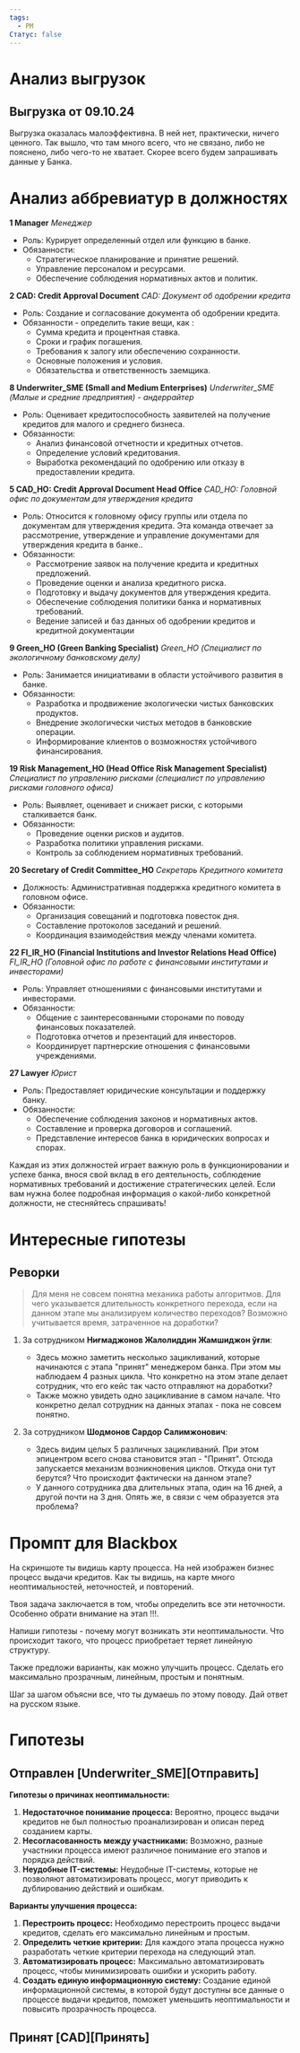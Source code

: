 ```yaml
---
tags:
  - PM
Статус: false
---
```

# Анализ выгрузок
## Выгрузка от 09.10.24
Выгрузка оказалась малоэффективна. В ней нет, практически, ничего ценного. Так вышло, что там много всего, что не связано, либо не пояснено, либо чего-то не хватает. 
Скорее всего будем запрашивать данные у Банка.

# Анализ аббревиатур в должностях 
**1  Manager**
   *Менеджер*
- Роль: Курирует определенный отдел или функцию в банке.
- Обязанности:
	- Стратегическое планирование и принятие решений.
	- Управление персоналом и ресурсами.
	- Обеспечение соблюдения нормативных актов и политик.
	
**2  CAD: Credit Approval Document**
   *CAD: Документ об одобрении кредита*
- Роль: Создание и согласование документа об одобрении кредита.
- Обязанности - определить такие вещи, как :
	- Сумма кредита и процентная ставка.
	- Сроки и график погашения.
	- Требования к залогу или обеспечению сохранности.
	- Основные положения и условия.
	- Обязательства и ответственность заемщика.

**8  Underwriter_SME (Small and Medium Enterprises)**
   *Underwriter_SME (Малые и средние предприятия) - андеррайтер*
- Роль: Оценивает кредитоспособность заявителей на получение кредитов для малого и среднего бизнеса.
- Обязанности:
	- Анализ финансовой отчетности и кредитных отчетов.
	- Определение условий кредитования.
	- Выработка рекомендаций по одобрению или отказу в предоставлении кредита.

**5  CAD_HO: Credit Approval Document Head Office**
   *CAD_HO: Головной офис по документам для утверждения кредита*
- Роль: Относится к головному офису группы или отдела по документам для утверждения кредита. Эта команда отвечает за рассмотрение, утверждение и управление документами для утверждения кредита в банке..
- Обязанности:
	- Рассмотрение заявок на получение кредита и кредитных предложений.
	- Проведение оценки и анализа кредитного риска.
	- Подготовку и выдачу документов для утверждения кредита.
	- Обеспечение соблюдения политики банка и нормативных требований.
	- Ведение записей и баз данных об одобрении кредитов и кредитной документации

**9  Green_HO (Green Banking Specialist)**
   *Green_HO (Специалист по экологичному банковскому делу)*
- Роль: Занимается инициативами в области устойчивого развития в банке.
- Обязанности:
	- Разработка и продвижение экологически чистых банковских продуктов.
	- Внедрение экологически чистых методов в банковские операции.
	- Информирование клиентов о возможностях устойчивого финансирования.

**19  Risk Management_HO (Head Office Risk Management Specialist)**
   *Специалист по управлению рисками (специалист по управлению рисками головного офиса)*
- Роль: Выявляет, оценивает и снижает риски, с которыми сталкивается банк.
- Обязанности:
	- Проведение оценки рисков и аудитов.
	- Разработка политики управления рисками.
	- Контроль за соблюдением нормативных требований.

**20  Secretary of Credit Committee_HO**
   *Секретарь Кредитного комитета*
- Должность: Административная поддержка кредитного комитета в головном офисе.
- Обязанности:
	- Организация совещаний и подготовка повесток дня.
	- Составление протоколов заседаний и решений.
	- Координация взаимодействия между членами комитета.

**22  FI_IR_HO (Financial Institutions and Investor Relations Head Office)**
   *FI_IR_HO (Головной офис по работе с финансовыми институтами и инвесторами)*
- Роль: Управляет отношениями с финансовыми институтами и инвесторами.
- Обязанности:
	- Общение с заинтересованными сторонами по поводу финансовых показателей.
	- Подготовка отчетов и презентаций для инвесторов.
	- Координирует партнерские отношения с финансовыми учреждениями.

**27  Lawyer**
   *Юрист*
- Роль: Предоставляет юридические консультации и поддержку банку.
- Обязанности:
	- Обеспечение соблюдения законов и нормативных актов.
	- Составление и проверка договоров и соглашений.
	- Представление интересов банка в юридических вопросах и спорах.

Каждая из этих должностей играет важную роль в функционировании и успехе банка, внося свой вклад в его деятельность, соблюдение нормативных требований и достижение стратегических целей. Если вам нужна более подробная информация о какой-либо конкретной должности, не стесняйтесь спрашивать!

# Интересные гипотезы
## Реворки

>Для меня не совсем понятна механика работы алгоритмов. Для чего указывается длительность конкретного перехода, если на данном этапе мы анализируем количество переходов?
>Возможно учитывается время, затраченное на доработки?


1. За сотрудником **Ниғмаджонов Жалолиддин Жамшиджон ўғли**:
	- Здесь можно заметить несколько зацикливаний, которые начинаются с этапа "принят" менеджером банка. При этом мы наблюдаем 4 разных цикла. Что конкретно на этом этапе делает сотрудник, что его кейс так часто отправляют на доработки?
	- Также можно увидеть одно зацикливание в самом начале. Что конкретно делал сотрудник на данных этапах - пока не совсем понятно.

2. За сотрудником **Шодмонов Сардор Салимжонович**:
   - Здесь видим целых 5 различных зацикливаний. При этом эпицентром всего снова становится этап - "Принят". Отсюда запускается механизм возникновения циклов. Откуда они тут берутся? Что происходит фактически на данном этапе?
   - У данного сотрудника два длительных этапа, один на 16 дней, а другой почти на 3 дня. Опять же, в связи с чем образуется эта проблема?

# Промпт для Blackbox
На скриншоте ты видишь карту процесса. На ней изображен бизнес процесс выдачи кредитов. Как ты видишь, на карте много неоптимальностей, неточностей, и повторений. 

Твоя задача заключается в том, чтобы определить все эти неточности. Особенно обрати внимание на этап !!!.

Напиши гипотезы - почему могут возникать эти неоптимальности. Что происходит такого, что процесс приобретает теряет линейную структуру.

Также предложи варианты, как можно улучшить процесс. Сделать его максимально прозрачным, линейным, простым и понятным. 

Шаг за шагом объясни все, что ты думаешь по этому поводу. Дай ответ на русском языке.


# Гипотезы
## **Отправлен [Underwriter_SME]\[Отправить]**
**Гипотезы о причинах неоптимальности:**

1. **Недостаточное понимание процесса:** Вероятно, процесс выдачи кредитов не был полностью проанализирован и описан перед созданием карты.
2. **Несогласованность между участниками:** Возможно, разные участники процесса имеют различное понимание его этапов и порядка действий.
3. **Неудобные IT-системы:** Неудобные IT-системы, которые не позволяют автоматизировать процесс, могут приводить к дублированию действий и ошибкам.

**Варианты улучшения процесса:**

1. **Перестроить процесс:** Необходимо перестроить процесс выдачи кредитов, сделать его максимально линейным и простым.
2. **Определить четкие критерии:** Для каждого этапа процесса нужно разработать четкие критерии перехода на следующий этап.
3. **Автоматизировать процесс:** Максимально автоматизировать процесс, чтобы минимизировать ошибки и ускорить работу.
4. **Создать единую информационную систему:** Создание единой информационной системы, в которой будут доступны все данные о процессе выдачи кредитов, поможет уменьшить неоптимальности и повысить прозрачность процесса.

## **Принят [CAD]\[Принять]**
